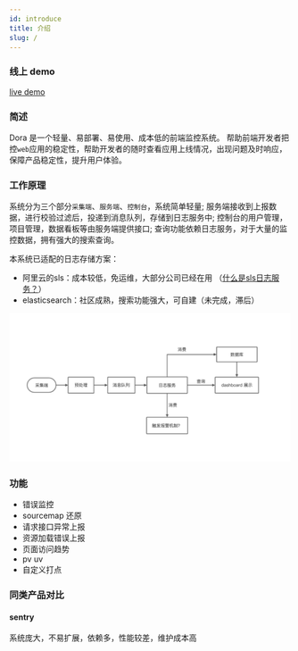 ```yaml
---
id: introduce
title: 介绍
slug: /
---
```



### 线上 demo
[live demo](https://dora.nancode.cn)

### 简述

Dora 是一个轻量、易部署、易使用、成本低的前端监控系统。
帮助前端开发者把控`web`应用的稳定性，帮助开发者的随时查看应用上线情况，出现问题及时响应，保障产品稳定性，提升用户体验。

### 工作原理

系统分为三个部分`采集端`、`服务端`、`控制台`，系统简单轻量;
服务端接收到上报数据，进行校验过滤后，投递到消息队列，存储到日志服务中;
控制台的用户管理，项目管理，数据看板等由服务端提供接口;
查询功能依赖日志服务，对于大量的监控数据，拥有强大的搜索查询。

本系统已适配的日志存储方案：
- 阿里云的sls：成本较低，免运维，大部分公司已经在用  （[什么是sls日志服务？](https://help.aliyun.com/document_detail/48869.html)）
- elasticsearch：社区成熟，搜索功能强大，可自建（未完成，滞后）

![系统流程图](/img/yuque_diagram.png)

### 功能

- 错误监控
- sourcemap 还原
- 请求接口异常上报
- 资源加载错误上报
- 页面访问趋势
- pv uv
- 自定义打点

### 同类产品对比

#### sentry

系统庞大，不易扩展，依赖多，性能较差，维护成本高
